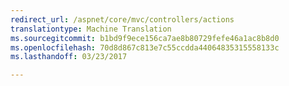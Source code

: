 ```yaml
---
redirect_url: /aspnet/core/mvc/controllers/actions
translationtype: Machine Translation
ms.sourcegitcommit: b1bd9f9ece156ca7ae8b80729fefe46a1ac8b8d0
ms.openlocfilehash: 70d8d867c813e7c55ccdda44064835315558133c
ms.lasthandoff: 03/23/2017

---
```

